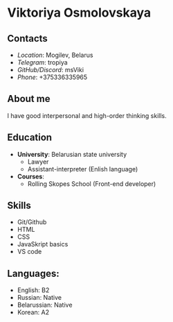 # **Viktoriya Osmolovskaya**

## **Contacts**

* *Location*: Mogilev, Belarus
* *Telegram*: tropiya
* *GitHub/Discord*: msViki
* *Phone*: +375336335965

## **About me**
I have good interpersonal and high-order thinking skills.

## **Education**
* **University**: Belarusian state university
    * Lawyer
    * Assistant-interpreter (Enlish language)
* **Courses**:
    * Rolling Skopes School (Front-end developer)

## **Skills**
* Git/Github
* HTML
* CSS
* JavaSkript basics
* VS code

## **Languages**:
* English: B2
* Russian: Native
* Belarussian: Native
* Korean: A2

